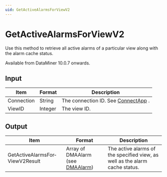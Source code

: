 ```yaml
---
uid: GetActiveAlarmsForViewV2
---
```


# GetActiveAlarmsForViewV2

Use this method to retrieve all active alarms of a particular view along with the alarm cache status.

Available from DataMiner 10.0.7 onwards.

## Input

| Item       | Format  | Description                                          |
|------------|---------|------------------------------------------------------|
| Connection | String  | The connection ID. See [ConnectApp](xref:ConnectApp) . |
| ViewID     | Integer | The view ID.                                         |

## Output

| Item                            | Format                                                                   | Description                                                                 |
|---------------------------------|--------------------------------------------------------------------------|-----------------------------------------------------------------------------|
| GetActiveAlarmsFor­ViewV2Result | Array of DMAAlarm (see [DMAAlarm](xref:DMAAlarm)) | The active alarms of the specified view, as well as the alarm cache status. |


